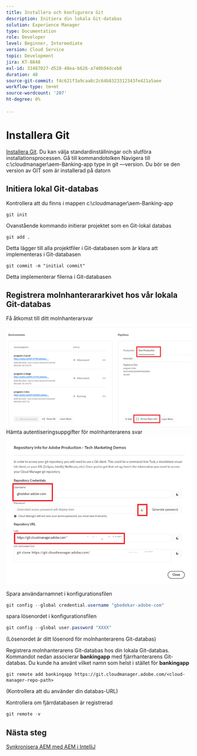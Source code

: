 ```yaml
---
title: Installera och konfigurera Git
description: Initiera din lokala Git-databas
solution: Experience Manager
type: Documentation
role: Developer
level: Beginner, Intermediate
version: Cloud Service
topic: Development
jira: KT-8848
exl-id: 31487027-d528-48ea-b626-a740b94dceb8
duration: 48
source-git-commit: f4c621f3a9caa8c2c64b8323312343fe421a5aee
workflow-type: tm+mt
source-wordcount: '207'
ht-degree: 0%

---
```


# Installera Git


[Installera Git](https://git-scm.com/downloads). Du kan välja standardinställningar och slutföra installationsprocessen.
Gå till kommandotolken
Navigera till c:\cloudmanager\aem-Banking-app
type in git —version. Du bör se den version av GIT som är installerad på datorn

## Initiera lokal Git-databas

Kontrollera att du finns i mappen c:\cloudmanager\aem-Banking-app

```
git init
```

Ovanstående kommando initierar projektet som en Git-lokal databas

```
git add .
```

Detta lägger till alla projektfiler i Git-databasen som är klara att implementeras i Git-databasen

```
git commit -m "initial commit"
```

Detta implementerar filerna i Git-databasen



## Registrera molnhanterararkivet hos vår lokala Git-databas

Få åtkomst till ditt molnhanterarsvar
![få åtkomst till svarsinformationen](assets/cloud-manager-repo.png)
Hämta autentiseringsuppgifter för molnhanterarens svar
![get-credentials](assets/cloud-manager-repo1.png)

Spara användarnamnet i konfigurationsfilen

```java
git config --global credential.username "gbedekar-adobe-com"
```

spara lösenordet i konfigurationsfilen

```java
git config --global user.password "XXXX"
```

(Lösenordet är ditt lösenord för molnhanterarens Git-databas)

Registrera molnhanterarens Git-databas hos din lokala Git-databas. Kommandot nedan associerar **bankingapp** med fjärrhanterarens Git-databas. Du kunde ha använt vilket namn som helst i stället för **bankingapp**


```shell
git remote add bankingapp https://git.cloudmanager.adobe.com/<cloud-manager-repo-path>
```

(Kontrollera att du använder din databas-URL)

Kontrollera om fjärrdatabasen är registrerad

```java
git remote -v
```

## Nästa steg

[Synkronisera AEM med AEM i IntelliJ](./intellij-and-aem-sync.md)
